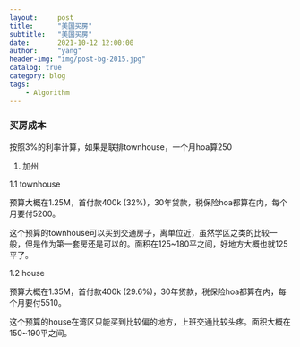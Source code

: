 ```yaml
---
layout:     post
title:      "美国买房"
subtitle:   "美国买房"
date:       2021-10-12 12:00:00
author:     "yang"
header-img: "img/post-bg-2015.jpg"
catalog: true
category: blog
tags:
    - Algorithm
---
```


### 买房成本
按照3%的利率计算，如果是联排townhouse，一个月hoa算250
1. 加州

1.1 townhouse

预算大概在1.25M，首付款400k (32%)，30年贷款，税保险hoa都算在内，每个月要付5200。

这个预算的townhouse可以买到交通房子，离单位近，虽然学区之类的比较一般，但是作为第一套房还是可以的。面积在125~180平之间，好地方大概也就125平了。

1.2 house

预算大概在1.35M，首付款400k (29.6%)，30年贷款，税保险hoa都算在内，每个月要付5510。

这个预算的house在湾区只能买到比较偏的地方，上班交通比较头疼。面积大概在150~190平之间。
